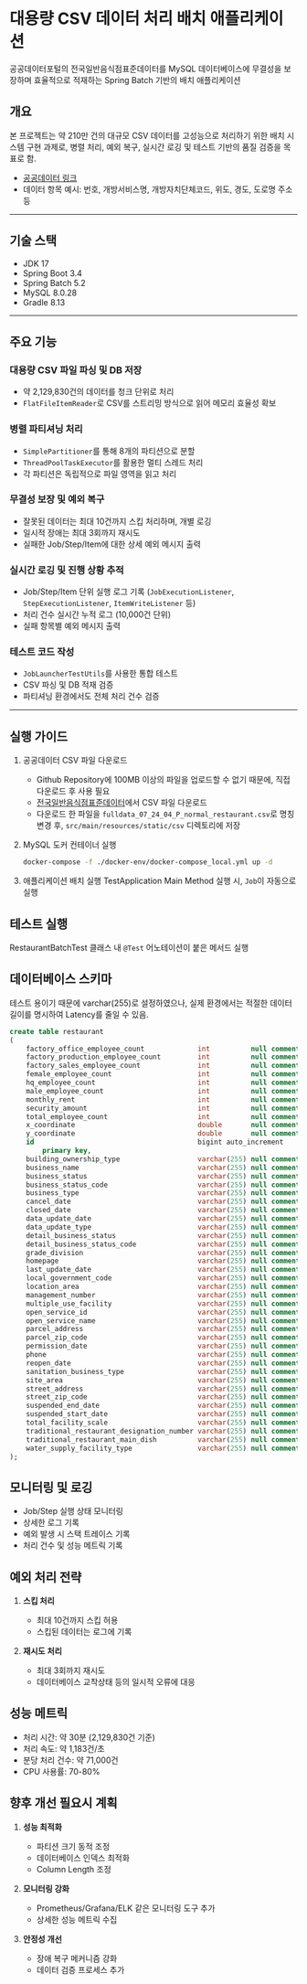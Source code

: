 # 대용량 CSV 데이터 처리 배치 애플리케이션

공공데이터포털의 전국일반음식점표준데이터를 MySQL 데이터베이스에 무결성을 보장하며 효율적으로 적재하는 Spring Batch 기반의 배치 애플리케이션

## 개요

본 프로젝트는 약 210만 건의 대규모 CSV 데이터를 고성능으로 처리하기 위한 배치 시스템 구현 과제로, 병렬 처리, 예외 복구, 실시간 로깅 및 테스트 기반의 품질 검증을 목표로 함.

- [공공데이터 링크](https://www.data.go.kr/data/15096283/standard.do)
- 데이터 항목 예시: 번호, 개방서비스명, 개방자치단체코드, 위도, 경도, 도로명 주소 등

---

## 기술 스택

- JDK 17
- Spring Boot 3.4
- Spring Batch 5.2
- MySQL 8.0.28
- Gradle 8.13

---

## 주요 기능

### 대용량 CSV 파일 파싱 및 DB 저장
- 약 2,129,830건의 데이터를 청크 단위로 처리
- `FlatFileItemReader`로 CSV를 스트리밍 방식으로 읽어 메모리 효율성 확보

### 병렬 파티셔닝 처리
- `SimplePartitioner`를 통해 8개의 파티션으로 분할
- `ThreadPoolTaskExecutor`를 활용한 멀티 스레드 처리
- 각 파티션은 독립적으로 파일 영역을 읽고 처리

### 무결성 보장 및 예외 복구
- 잘못된 데이터는 최대 10건까지 스킵 처리하며, 개별 로깅
- 일시적 장애는 최대 3회까지 재시도
- 실패한 Job/Step/Item에 대한 상세 예외 메시지 출력

### 실시간 로깅 및 진행 상황 추적
- Job/Step/Item 단위 실행 로그 기록 (`JobExecutionListener`, `StepExecutionListener`, `ItemWriteListener` 등)
- 처리 건수 실시간 누적 로그 (10,000건 단위)
- 실패 항목별 예외 메시지 출력

### 테스트 코드 작성
- `JobLauncherTestUtils`를 사용한 통합 테스트
- CSV 파싱 및 DB 적재 검증
- 파티셔닝 환경에서도 전체 처리 건수 검증

---

## 실행 가이드

1. 공공데이터 CSV 파일 다운로드
   - Github Repository에 100MB 이상의 파일을 업로드할 수 없기 때문에, 직접 다운로드 후 사용 필요 
   - [전국일반음식점표준데이터](https://www.data.go.kr/data/15096283/standard.do)에서 CSV 파일 다운로드
   - 다운로드 한 파일을 `fulldata_07_24_04_P_normal_restaurant.csv`로 명칭 변경 후, `src/main/resources/static/csv` 디렉토리에 저장
 
2. MySQL 도커 컨테이너 실행
   ```bash
   docker-compose -f ./docker-env/docker-compose_local.yml up -d
   ```


3. 애플리케이션 배치 실행
   TestApplication Main Method 실행 시, `Job`이 자동으로 실행 

## 테스트 실행
   RestaurantBatchTest 클래스 내 `@Test` 어노테이션이 붙은 메서드 실행

## 데이터베이스 스키마
테스트 용이기 때문에 varchar(255)로 설정하였으나, 실제 환경에서는 적절한 데이터 길이를 명시하여 Latency를 줄일 수 있음.

```sql
create table restaurant
(
    factory_office_employee_count             int          null comment '공장사무직직원수',
    factory_production_employee_count         int          null comment '공장생산직직원수',
    factory_sales_employee_count              int          null comment '공장판매직직원수',
    female_employee_count                     int          null comment '여성종사자수',
    hq_employee_count                         int          null comment '본사직원수',
    male_employee_count                       int          null comment '남성종사자수',
    monthly_rent                              int          null comment '월세액',
    security_amount                           int          null comment '보증액',
    total_employee_count                      int          null comment '총직원수',
    x_coordinate                              double       null comment '좌표정보x(epsg5174)',
    y_coordinate                              double       null comment '좌표정보y(epsg5174)',
    id                                        bigint auto_increment
        primary key,
    building_ownership_type                   varchar(255) null comment '건물소유구분명',
    business_name                             varchar(255) null comment '사업장명',
    business_status                           varchar(255) null comment '영업상태명',
    business_status_code                      varchar(255) null comment '영업상태구분코드',
    business_type                             varchar(255) null comment '업태구분명',
    cancel_date                               varchar(255) null comment '인허가취소일자',
    closed_date                               varchar(255) null comment '폐업일자',
    data_update_date                          varchar(255) null comment '데이터갱신일자',
    data_update_type                          varchar(255) null comment '데이터갱신구분',
    detail_business_status                    varchar(255) null comment '상세영업상태명',
    detail_business_status_code               varchar(255) null comment '상세영업상태코드',
    grade_division                            varchar(255) null comment '등급구분명',
    homepage                                  varchar(255) null comment '홈페이지',
    last_update_date                          varchar(255) null comment '최종수정시점',
    local_government_code                     varchar(255) null comment '개방자치단체코드',
    location_area                             varchar(255) null comment '영업장주변구분명',
    management_number                         varchar(255) null comment '관리번호',
    multiple_use_facility                     varchar(255) null comment '다중이용업소여부',
    open_service_id                           varchar(255) null comment '개방서비스아이디',
    open_service_name                         varchar(255) null comment '개방서비스명',
    parcel_address                            varchar(255) null comment '소재지전체주소',
    parcel_zip_code                           varchar(255) null comment '소재지우편번호',
    permission_date                           varchar(255) null comment '인허가일자',
    phone                                     varchar(255) null comment '소재지전화',
    reopen_date                               varchar(255) null comment '재개업일자',
    sanitation_business_type                  varchar(255) null comment '위생업태명',
    site_area                                 varchar(255) null comment '소재지면적',
    street_address                            varchar(255) null comment '도로명전체주소',
    street_zip_code                           varchar(255) null comment '도로명우편번호',
    suspended_end_date                        varchar(255) null comment '휴업종료일자',
    suspended_start_date                      varchar(255) null comment '휴업시작일자',
    total_facility_scale                      varchar(255) null comment '시설총규모',
    traditional_restaurant_designation_number varchar(255) null comment '전통업소지정번호',
    traditional_restaurant_main_dish          varchar(255) null comment '전통업소주된음식',
    water_supply_facility_type                varchar(255) null comment '급수시설구분명'
);
```

## 모니터링 및 로깅

- Job/Step 실행 상태 모니터링
- 상세한 로그 기록
- 예외 발생 시 스택 트레이스 기록
- 처리 건수 및 성능 메트릭 기록

## 예외 처리 전략

1. **스킵 처리**
   - 최대 10건까지 스킵 허용
   - 스킵된 데이터는 로그에 기록

2. **재시도 처리**
   - 최대 3회까지 재시도
   - 데이터베이스 교착상태 등의 일시적 오류에 대응

## 성능 메트릭

- 처리 시간: 약 30분 (2,129,830건 기준)
- 처리 속도: 약 1,183건/초
- 분당 처리 건수: 약 71,000건
- CPU 사용률: 70-80%

## 향후 개선 필요시 계획

1. **성능 최적화**
   - 파티션 크기 동적 조정
   - 데이터베이스 인덱스 최적화
   - Column Length 조정 

2. **모니터링 강화**
   - Prometheus/Grafana/ELK 같은 모니터링 도구 추가
   - 상세한 성능 메트릭 수집

3. **안정성 개선**
   - 장애 복구 메커니즘 강화
   - 데이터 검증 프로세스 추가